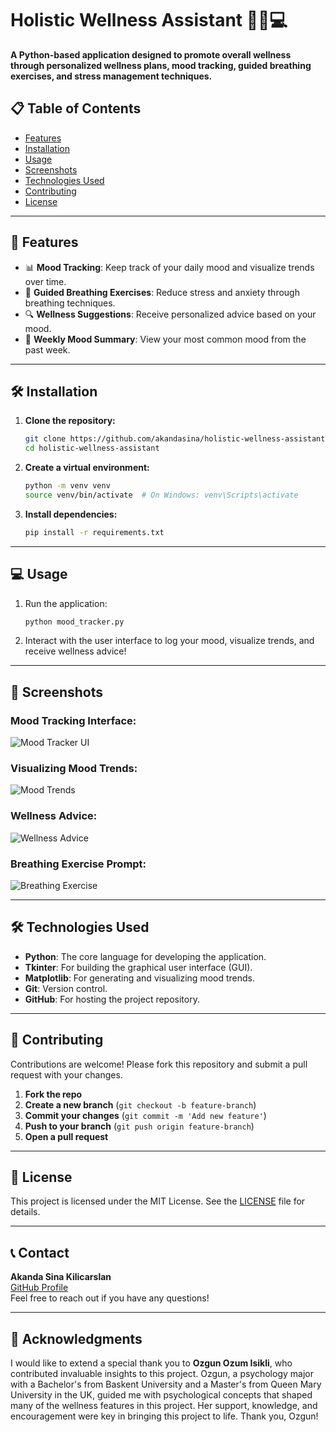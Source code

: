 # Holistic Wellness Assistant 🧘‍♀️💻

**A Python-based application designed to promote overall wellness through personalized wellness plans, mood tracking, guided breathing exercises, and stress management techniques.**

## 📋 Table of Contents

- [Features](#features)
- [Installation](#installation)
- [Usage](#usage)
- [Screenshots](#screenshots)
- [Technologies Used](#technologies-used)
- [Contributing](#contributing)
- [License](#license)

---

## 🚀 Features

- 📊 **Mood Tracking**: Keep track of your daily mood and visualize trends over time.
- 🧘 **Guided Breathing Exercises**: Reduce stress and anxiety through breathing techniques.
- 🔍 **Wellness Suggestions**: Receive personalized advice based on your mood.
- 📅 **Weekly Mood Summary**: View your most common mood from the past week.

---

## 🛠️ Installation

1. **Clone the repository:**

    ```bash
    git clone https://github.com/akandasina/holistic-wellness-assistant.git
    cd holistic-wellness-assistant
    ```

2. **Create a virtual environment:**

    ```bash
    python -m venv venv
    source venv/bin/activate  # On Windows: venv\Scripts\activate
    ```

3. **Install dependencies:**

    ```bash
    pip install -r requirements.txt
    ```

---

## 💻 Usage

1. Run the application:

    ```bash
    python mood_tracker.py
    ```

2. Interact with the user interface to log your mood, visualize trends, and receive wellness advice!

---

## 🌄 Screenshots

### Mood Tracking Interface:
![Mood Tracker UI](images/images/image.png)

### Visualizing Mood Trends:
![Mood Trends](images/images/image-1.png)

### Wellness Advice:
![Wellness Advice](images/images/image-2.png)

### Breathing Exercise Prompt:
![Breathing Exercise](images/images/image-3.png)

---

## 🛠️ Technologies Used

- **Python**: The core language for developing the application.
- **Tkinter**: For building the graphical user interface (GUI).
- **Matplotlib**: For generating and visualizing mood trends.
- **Git**: Version control.
- **GitHub**: For hosting the project repository.

---

## 🤝 Contributing

Contributions are welcome! Please fork this repository and submit a pull request with your changes.

1. **Fork the repo**
2. **Create a new branch** (`git checkout -b feature-branch`)
3. **Commit your changes** (`git commit -m 'Add new feature'`)
4. **Push to your branch** (`git push origin feature-branch`)
5. **Open a pull request**

---

## 📝 License

This project is licensed under the MIT License. See the [LICENSE](LICENSE) file for details.

---

## 📞 Contact

**Akanda Sina Kilicarslan**  
[GitHub Profile](https://github.com/akandasina)  
Feel free to reach out if you have any questions!

---

## 💖 Acknowledgments

I would like to extend a special thank you to **Ozgun Ozum Isikli**, who contributed invaluable insights to this project. Ozgun, a psychology major with a Bachelor's from Baskent University and a Master's from Queen Mary University in the UK, guided me with psychological concepts that shaped many of the wellness features in this project. Her support, knowledge, and encouragement were key in bringing this project to life. Thank you, Ozgun!
